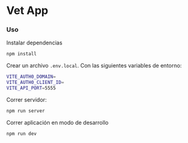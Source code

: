 # Vet App

### Uso

Instalar dependencias

```bash
npm install
```

Crear un archivo `.env.local`. Con las siguientes variables de entorno:

```bash
VITE_AUTH0_DOMAIN=
VITE_AUTH0_CLIENT_ID=
VITE_API_PORT=5555
```

Correr servidor:

```bash
npm run server
```

Correr aplicación en modo de desarrollo

```bash
npm run dev
```
